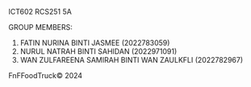 ICT602 RCS251 5A

GROUP MEMBERS: 
1. FATIN NURINA BINTI JASMEE (2022783059)
2. NURUL NATRAH BINTI SAHIDAN (2022971091)
3. WAN ZULFAREENA SAMIRAH BINTI WAN ZAULKFLI (2022782967)

FnFFoodTruck© 2024

